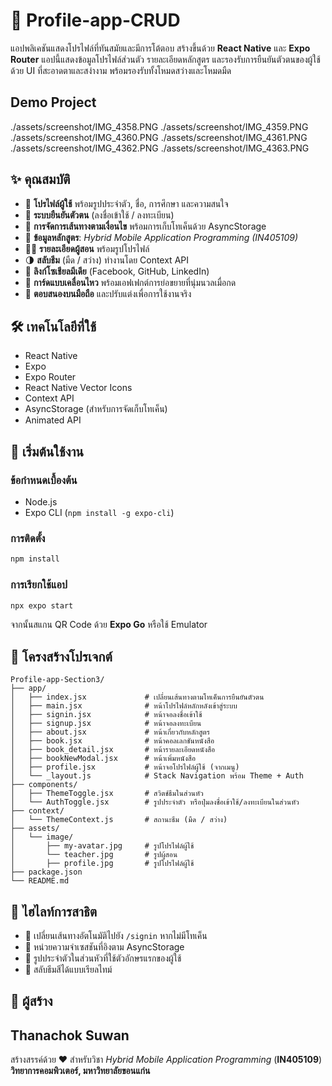 # 📱 Profile-app-CRUD

แอปพลิเคชันแสดงโปรไฟล์ที่ทันสมัยและมีการโต้ตอบ สร้างขึ้นด้วย **React Native** และ **Expo Router** แอปนี้แสดงข้อมูลโปรไฟล์ส่วนตัว รายละเอียดหลักสูตร และรองรับการยืนยันตัวตนของผู้ใช้ด้วย UI ที่สะอาดตาและสง่างาม พร้อมรองรับทั้งโหมดสว่างและโหมดมืด
## Demo Project
./assets/screenshot/IMG_4358.PNG
./assets/screenshot/IMG_4359.PNG
./assets/screenshot/IMG_4360.PNG
./assets/screenshot/IMG_4361.PNG
./assets/screenshot/IMG_4362.PNG
./assets/screenshot/IMG_4363.PNG


## ✨ คุณสมบัติ

* 👤 **โปรไฟล์ผู้ใช้** พร้อมรูปประจำตัว, ชื่อ, การศึกษา และความสนใจ
* 🔐 **ระบบยืนยันตัวตน** (ลงชื่อเข้าใช้ / ลงทะเบียน)
* 🧠 **การจัดการเส้นทางตามเงื่อนไข** พร้อมการเก็บโทเค็นด้วย AsyncStorage
* 📘 **ข้อมูลหลักสูตร**: *Hybrid Mobile Application Programming (IN405109)*
* 👨‍🏫 **รายละเอียดผู้สอน** พร้อมรูปโปรไฟล์
* 🌗 **สลับธีม** (มืด / สว่าง) ทำงานโดย Context API
* 🔗 **ลิงก์โซเชียลมีเดีย** (Facebook, GitHub, LinkedIn)
* 💬 **การ์ดแบบเคลื่อนไหว** พร้อมเอฟเฟกต์การย่อขยายที่นุ่มนวลเมื่อกด
* 📱 **ตอบสนองบนมือถือ** และปรับแต่งเพื่อการใช้งานจริง

## 🛠️ เทคโนโลยีที่ใช้

* React Native
* Expo
* Expo Router
* React Native Vector Icons
* Context API
* AsyncStorage (สำหรับการจัดเก็บโทเค็น)
* Animated API

## 🚀 เริ่มต้นใช้งาน

### ข้อกำหนดเบื้องต้น

* Node.js
* Expo CLI (`npm install -g expo-cli`)

### การติดตั้ง

```bash
npm install
```

### การเรียกใช้แอป

```bash
npx expo start
```

จากนั้นสแกน QR Code ด้วย **Expo Go** หรือใช้ Emulator

## 🔄 โครงสร้างโปรเจกต์

```
Profile-app-Section3/
├── app/
│   ├── index.jsx             # เปลี่ยนเส้นทางตามโทเค็นการยืนยันตัวตน
│   ├── main.jsx              # หน้าโปรไฟล์หลักหลังเข้าสู่ระบบ
│   ├── signin.jsx            # หน้าจอลงชื่อเข้าใช้
│   ├── signup.jsx            # หน้าจอลงทะเบียน
│   ├── about.jsx             # หน้าเกี่ยวกับหลักสูตร
│   ├── book.jsx              # หน้าคอลเลกชันหนังสือ
│   ├── book_detail.jsx       # หน้ารายละเอียดหนังสือ
│   ├── bookNewModal.jsx      # หน้าเพิ่มหนังสือ   
│   ├── profile.jsx           # หน้าจอโปรไฟล์ผู้ใช้ (จากเมนู)
│   └── _layout.js            # Stack Navigation พร้อม Theme + Auth
├── components/
│   ├── ThemeToggle.jsx       # สวิตช์ธีมในส่วนหัว
│   └── AuthToggle.jsx        # รูปประจำตัว หรือปุ่มลงชื่อเข้าใช้/ลงทะเบียนในส่วนหัว
├── context/
│   └── ThemeContext.js       # สถานะธีม (มืด / สว่าง)
├── assets/
│   └── image/
│       ├── my-avatar.jpg     # รูปโปรไฟล์ผู้ใช้
│       └── teacher.jpg       # รูปผู้สอน
│       ├── profile.jpg       # รูปโปรไฟล์ผู้ใช้
├── package.json
└── README.md
```

## 🦠 ไฮไลท์การสาธิต

* 🔄 เปลี่ยนเส้นทางอัตโนมัติไปยัง `/signin` หากไม่มีโทเค็น
* 🧮 หน่วยความจำเซสชันที่อิงตาม AsyncStorage
* 👤 รูปประจำตัวในส่วนหัวที่ใช้ตัวอักษรแรกของผู้ใช้
* 🎨 สลับธีมสีได้แบบเรียลไทม์

## 👤 ผู้สร้าง
## Thanachok Suwan ##
สร้างสรรค์ด้วย ❤️ สำหรับวิชา *Hybrid Mobile Application Programming* (**IN405109**)
**วิทยาการคอมพิวเตอร์, มหาวิทยาลัยขอนแก่น**
